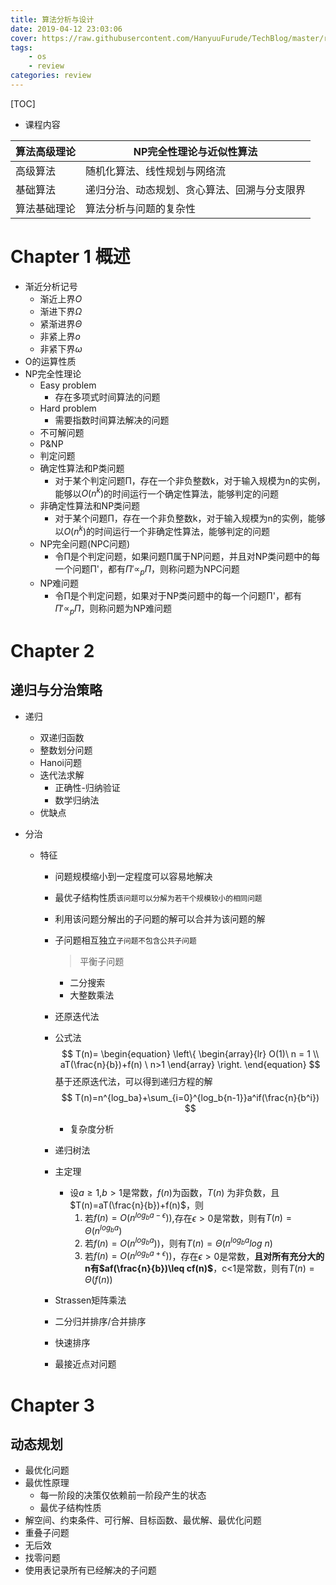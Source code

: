 ```yaml
---
title: 算法分析与设计
date: 2019-04-12 23:03:06
cover: https://raw.githubusercontent.com/HanyuuFurude/TechBlog/master/res/rm.png
tags: 
	- os
	- review
categories: review
---
```

[TOC]
-  课程内容

| 算法高级理论 | NP完全性理论与近似性算法                     |
| ------------ | -------------------------------------------- |
| 高级算法     | 随机化算法、线性规划与网络流                 |
| 基础算法     | 递归分治、动态规划、贪心算法、回溯与分支限界 |
| 算法基础理论 | 算法分析与问题的复杂性                       |

# Chapter 1 概述

-   渐近分析记号
    -   渐近上界$O$
    -   渐进下界$\Omega​$
    -   紧渐进界$\Theta$
    -   非紧上界$o$
    -   非紧下界$\omega$
-   O的运算性质
-   NP完全性理论
    -   Easy problem
        -   存在多项式时间算法的问题
    -   Hard problem
        -   需要指数时间算法解决的问题
    -   不可解问题
    -   P&NP
    -   判定问题
    -   确定性算法和P类问题
        -   对于某个判定问题Π，存在一个非负整数k，对于输入规模为n的实例，能够以$O(n^k)$的时间运行一个确定性算法，能够判定的问题
    -   非确定性算法和NP类问题
        -   对于某个问题Π，存在一个非负整数k，对于输入规模为n的实例，能够以$O(n^k)$的时间运行一个非确定性算法，能够判定的问题
    -   NP完全问题(NPC问题)
        -   令Π是个判定问题，如果问题Π属于NP问题，并且对NP类问题中的每一个问题Π'，都有$\Pi'\propto_p\Pi$，则称问题为NPC问题
    -   NP难问题
        -   令Π是个判定问题，如果对于NP类问题中的每一个问题Π'，都有$\Pi'\propto_p\Pi$，则称问题为NP难问题

# Chapter 2

## 递归与分治策略

-   递归
    -   双递归函数
    -   整数划分问题
    -   Hanoi问题
    -   迭代法求解
        -   正确性-归纳验证
        -   数学归纳法
    -   优缺点

-   分治
    -   特征
        -   问题规模缩小到一定程度可以容易地解决

        -   最优子结构性质<small>该问题可以分解为若干个规模较小的相同问题</small>

        -   利用该问题分解出的子问题的解可以合并为该问题的解

        -   子问题相互独立<small>子问题不包含公共子问题</small>

            >   平衡子问题

            -   二分搜索
            -   大整数乘法

        -   还原迭代法

        -   公式法
            $$
            T(n)=
            \begin{equation}
            \left\{
                \begin{array}{lr}
                O(1)\  n = 1 \\
                aT(\frac{n}{b})+f(n) \ n>1
                \end{array}
            \right.
            \end{equation}
            $$
            基于还原迭代法，可以得到递归方程的解
            $$
            T(n)=n^{log_ba}+\sum_{i=0}^{log_b{n-1}}a^if(\frac{n}{b^i})
            $$
            -   复杂度分析

        -   递归树法

        -   主定理

            -   设$a\geq1$,$b>1$是常数，$f(n)$为函数，$T(n)$ 为非负数，且$T(n)=aT(\frac{n}{b})+f(n)$，则
                1.  若$f(n)=O(n^{log_ba-\epsilon}))​$,存在$\epsilon>0​$是常数，则有$T(n)=\Theta(n^{log_ba})​$
                2.  若$f(n)=O(n^{log_ba}))​$，则有$T(n)=\Theta(n^{log_ba}log\ n)​$
                3.  若$f(n)=O(n^{log_ba+\epsilon}))$，存在$\epsilon>0$是常数，**且对所有充分大的n有$af(\frac{n}{b})\leq cf(n)$**，c<1是常数，则有$T(n)=\Theta(f(n))$

        -   Strassen矩阵乘法

        -   二分归并排序/合并排序

        -   快速排序

        -   最接近点对问题

# Chapter 3

## 动态规划

-   最优化问题
-   最优性原理
    -   每一阶段的决策仅依赖前一阶段产生的状态
    -   最优子结构性质
-   解空间、约束条件、可行解、目标函数、最优解、最优化问题
-   重叠子问题
-   无后效
-   找零问题
-   使用表记录所有已经解决的子问题

